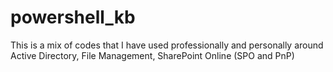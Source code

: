 # powershell_kb
This is a mix of codes that I have used professionally and personally around Active Directory, File Management, SharePoint Online (SPO and PnP)
